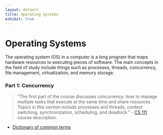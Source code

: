 ```yaml
---
layout: default
title: Operating Systems
exhibit: true
---
```



# Operating Systems 

The operating system (OS) in a computer is a long program that maps hardware resources to executing pieces of software. The main concepts in the field of study include things such as processes, threads, concurrency, file management, virtualization, and memory storage. 

### Part 1: Concurrency 

> "The first part of the course discusses concurrency: how to manage multiple tasks that execute at the same time and share resources. Topics in this section include processes and threads, context switching, synchronization, scheduling, and deadlock." - [CS 111](https://web.stanford.edu/class/cs111/spring22/) course description.    

- [Dictionary of common terms](operating-systems/dictionary.md)

